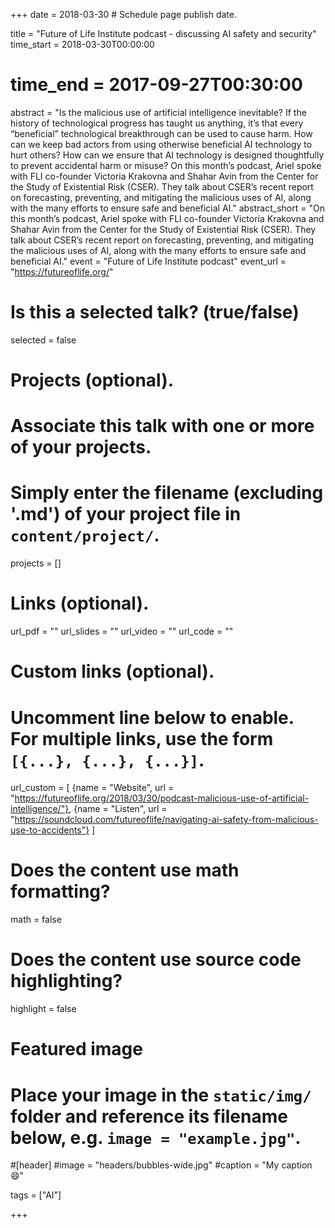 +++
date = 2018-03-30 # Schedule page publish date.

title = "Future of Life Institute podcast - discussing AI safety and security"
time_start = 2018-03-30T00:00:00
# time_end = 2017-09-27T00:30:00
abstract = "Is the malicious use of artificial intelligence inevitable? If the history of technological progress has taught us anything, it’s that every “beneficial” technological breakthrough can be used to cause harm. How can we keep bad actors from using otherwise beneficial AI technology to hurt others? How can we ensure that AI technology is designed thoughtfully to prevent accidental harm or misuse? On this month’s podcast, Ariel spoke with FLI co-founder Victoria Krakovna and Shahar Avin from the Center for the Study of Existential Risk (CSER). They talk about CSER’s recent report on forecasting, preventing, and mitigating the malicious uses of AI, along with the many efforts to ensure safe and beneficial AI." 
abstract_short = "On this month’s podcast, Ariel spoke with FLI co-founder Victoria Krakovna and Shahar Avin from the Center for the Study of Existential Risk (CSER). They talk about CSER’s recent report on forecasting, preventing, and mitigating the malicious uses of AI, along with the many efforts to ensure safe and beneficial AI."
event = "Future of Life Institute podcast"
event_url = "https://futureoflife.org/"

# Is this a selected talk? (true/false)
selected = false

# Projects (optional).
#   Associate this talk with one or more of your projects.
#   Simply enter the filename (excluding '.md') of your project file in `content/project/`.
projects = []

# Links (optional).
url_pdf = ""
url_slides = ""
url_video = ""
url_code = ""

# Custom links (optional).
#   Uncomment line below to enable. For multiple links, use the form `[{...}, {...}, {...}]`.
url_custom = [
  {name = "Website", url = "https://futureoflife.org/2018/03/30/podcast-malicious-use-of-artificial-intelligence/"},
  {name = "Listen", url = "https://soundcloud.com/futureoflife/navigating-ai-safety-from-malicious-use-to-accidents"}
]

# Does the content use math formatting?
math = false

# Does the content use source code highlighting?
highlight = false

# Featured image
# Place your image in the `static/img/` folder and reference its filename below, e.g. `image = "example.jpg"`.
#[header]
#image = "headers/bubbles-wide.jpg"
#caption = "My caption :smile:"

tags = ["AI"]

+++
